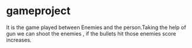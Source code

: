 # gameproject
It is the game played between Enemies and the person.Taking the help of gun we can shoot the enemies , if the bullets hit those enemies score increases.
